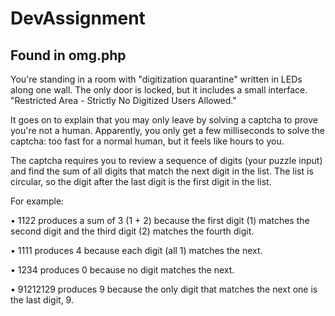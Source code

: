 # DevAssignment

Found in omg.php
----------------

You're standing in a room with "digitization quarantine" written in LEDs along one wall. The only door is locked, but it includes a small interface. "Restricted Area - Strictly No Digitized Users Allowed."

It goes on to explain that you may only leave by solving a captcha to prove you're not a human. Apparently, you only get a few milliseconds to solve the captcha: too fast for a normal human, but it feels like hours to you.

The captcha requires you to review a sequence of digits (your puzzle input) and find the sum of all digits that match the next digit in the list. The list is circular, so the digit after the last digit is the first digit in the list.

For example:

• 1122 produces a sum of 3 (1 + 2) because the first digit (1) matches the second digit and the third digit (2) matches the fourth digit.

• 1111 produces 4 because each digit (all 1) matches the next.

• 1234 produces 0 because no digit matches the next.

• 91212129 produces 9 because the only digit that matches the next one is the last digit, 9.
